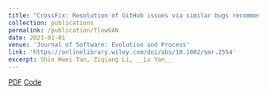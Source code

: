 ```yaml
---
title: "CrossFix: Resolution of GitHub issues via similar bugs recommendation"
collection: publications
permalink: /publication/flowGAN
date: 2021-01-01
venue: 'Journal of Software: Evolution and Process'
link: 'https://onlinelibrary.wiley.com/doi/abs/10.1002/smr.2554'
excerpt: Shin Hwei Tan, Ziqiang Li, __Lu Yan__
---
```

[PDF]() [Code]()
